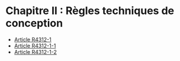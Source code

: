 # Chapitre II : Règles techniques de conception

* [Article R4312-1](./LEGIARTI000019760885.md)
* [Article R4312-1-1](./LEGIARTI000019760950.md)
* [Article R4312-1-2](./LEGIARTI000019760947.md)
